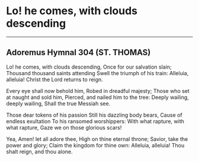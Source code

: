 # Lo! he comes, with clouds descending

***

## Adoremus Hymnal 304 (ST. THOMAS)

Lo! he comes, with clouds descending,
Once for our salvation slain;
Thousand thousand saints attending
Swell the triumph of his train:
Alleluia, alleluia! 
Christ the Lord returns to reign.

Every eye shall now behold him,
Robed in dreadful majesty;
Those who set at naught and sold him,
Pierced, and nailed him to the tree:
Deeply wailing, deeply wailing,
Shall the true Messiah see.

Those dear tokens of his passion
Still his dazzling body bears,
Cause of endless exultation
To his ransomed worshippers:
With what rapture, with what rapture,
Gaze we on those glorious scars!

Yea, Amen! let all adore thee,
High on thine eternal throne;
Savior, take the power and glory; 
Claim the kingdom for thine own:
Alleluia, alleluia!
Thou shalt reign, and thou alone.